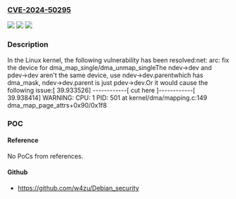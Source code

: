### [CVE-2024-50295](https://cve.mitre.org/cgi-bin/cvename.cgi?name=CVE-2024-50295)
![](https://img.shields.io/static/v1?label=Product&message=Linux&color=blue)
![](https://img.shields.io/static/v1?label=Version&message=f959dcd6ddfd%3C%2030606ea3fae5%20&color=brighgreen)
![](https://img.shields.io/static/v1?label=Vulnerability&message=n%2Fa&color=brighgreen)

### Description

In the Linux kernel, the following vulnerability has been resolved:net: arc: fix the device for dma_map_single/dma_unmap_singleThe ndev->dev and pdev->dev aren't the same device, use ndev->dev.parentwhich has dma_mask, ndev->dev.parent is just pdev->dev.Or it would cause the following issue:[   39.933526] ------------[ cut here ]------------[   39.938414] WARNING: CPU: 1 PID: 501 at kernel/dma/mapping.c:149 dma_map_page_attrs+0x90/0x1f8

### POC

#### Reference
No PoCs from references.

#### Github
- https://github.com/w4zu/Debian_security

